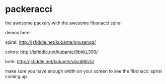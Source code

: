 # packeracci
the awesome packery with the awesome fibonacci spiral

demos here: 

spiral:
http://jsfiddle.net/kubante/gnusenqq/

colors:
http://jsfiddle.net/kubante/8bhkL300/

both:
http://jsfiddle.net/kubante/ubz466z5/

make sure you have enough width on your screen to see the fibonacci spiral coming up. 
